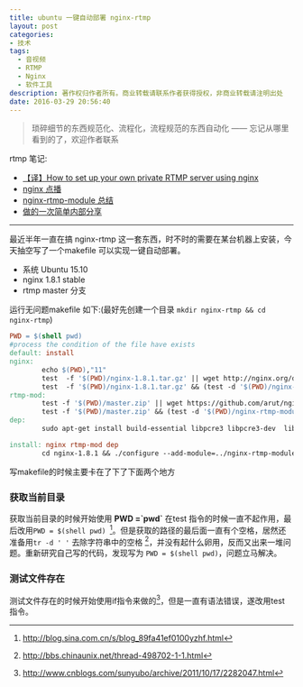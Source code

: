 ```yaml
---
title: ubuntu 一键自动部署 nginx-rtmp
layout: post
categories:
- 技术
tags:
  - 音视频
  - RTMP
  - Nginx
  - 软件工具
description: 著作权归作者所有。商业转载请联系作者获得授权，非商业转载请注明出处
date: 2016-03-29 20:56:40
---
```


>琐碎细节的东西规范化、流程化，流程规范的东西自动化 —— 忘记从哪里看到的了，欢迎作者联系


rtmp 笔记:

- [【译】How to set up your own private RTMP server using nginx](/2015/08/12/How-to-set-up-your-own-private-RTMP-server-using-nginx/)
- [nginx 点播](/2015/08/17/vod/)
- [nginx-rtmp-module 总结](2015/09/06/rtmp/)
- [做的一次简单内部分享](http://p1.soul11201.com/remark-presentation/#1)

---

最近半年一直在搞 nginx-rtmp 这一套东西，时不时的需要在某台机器上安装，今天抽空写了一个makefile 可以实现一键自动部署。

- 系统 Ubuntu 15.10 
- nginx 1.8.1 stable
- rtmp master 分支


运行无问题makefile 如下:(最好先创建一个目录 `mkdir nginx-rtmp && cd nginx-rtmp`)

```Makefile
PWD = $(shell pwd)
#process the condition of the file have exists
default: install
nginx:
        echo $(PWD),"11"        
        test  -f '$(PWD)/nginx-1.8.1.tar.gz' || wget http://nginx.org/download/nginx-1.8.1.tar.gz 
        test  -f '$(PWD)/nginx-1.8.1.tar.gz' && (test -d '$(PWD)/nginx-1.8.1'   || tar -zxvf nginx-1.8.1.tar.gz)
rtmp-mod:
        test -f '$(PWD)/master.zip' || wget https://github.com/arut/nginx-rtmp-module/archive/master.zip 
        test -f '$(PWD)/master.zip' && (test -d '$(PWD)/nginx-rtmp-module-master' || unzip master.zip )
dep:
        sudo apt-get install build-essential libpcre3 libpcre3-dev  libssl-dev

install: nginx rtmp-mod dep
        cd nginx-1.8.1 && ./configure --add-module=../nginx-rtmp-module-master/ --with-debug && make && sudo make install

```

写makefile的时候主要卡在了下了下面两个地方

### 获取当前目录
获取当前目录的时候开始使用 **PWD =\`pwd\`** 在test 指令的时候一直不起作用，最后改用`PWD = $(shell pwd) `[^1]。但是获取的路径的最后面一直有个空格，居然还准备用`tr -d ' '` 去除字符串中的空格 [^3]，并没有起什么卵用，反而又出来一堆问题。重新研究自己写的代码，发现写为 `PWD = $(shell pwd)`，问题立马解决。

### 测试文件存在
测试文件存在的时候开始使用if指令来做的[^2]，但是一直有语法错误，遂改用test 指令。



[^1]: http://blog.sina.com.cn/s/blog_89fa41ef0100yzhf.html
[^2]: http://www.cnblogs.com/sunyubo/archive/2011/10/17/2282047.html
[^3]: http://bbs.chinaunix.net/thread-498702-1-1.html
